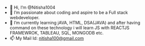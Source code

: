 - 👋 Hi, I’m @Nitisha1004
- 👀 I’m passionate about coding and aspire to be a Full stack webdeveloper.
- 🌱 I’m currently learning jAVA, HTML, DSA(JAVA) and after having command on these technology i will learn JS with REACTJS FRAMEWROK, TABLEAU, SQL, MONGODB etc.
- 📫 My Mail Id: nitisha100@gmail.com

<!---
Nitisha1004/Nitisha1004 is a ✨ special ✨ repository because its `README.md` (this file) appears on your GitHub profile.
You can click the Preview link to take a look at your changes.
--->
